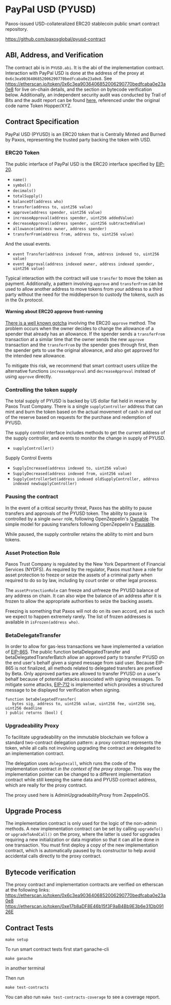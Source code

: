 # PayPal USD (PYUSD)

Paxos-issued USD-collateralized ERC20 stablecoin public smart contract repository.

https://github.com/paxosglobal/pyusd-contract

## ABI, Address, and Verification

The contract abi is in `PYUSD.abi`. It is the abi of the implementation contract.
Interaction with PayPal USD is done at the address of the proxy at `0x6c3ea9036406852006290770bedfcaba0e23a0e8`. See
https://etherscan.io/token/0x6c3ea9036406852006290770bedfcaba0e23a0e8 for live on-chain details, and the section on bytecode verification below.
Additionally, an independent security audit was conducted by Trail of Bits and the audit report can be found [here](audit-reports/Trail_of_Bits_Audit_Report.pdf), referenced under the original code name Token Hopper/XYZ.

## Contract Specification

PayPal USD (PYUSD) is an ERC20 token that is Centrally Minted and Burned by Paxos,
representing the trusted party backing the token with USD.

### ERC20 Token

The public interface of PayPal USD is the ERC20 interface
specified by [EIP-20](https://github.com/ethereum/EIPs/blob/master/EIPS/eip-20.md).

- `name()`
- `symbol()`
- `decimals()`
- `totalSupply()`
- `balanceOf(address who)`
- `transfer(address to, uint256 value)`
- `approve(address spender, uint256 value)`
- `increaseApproval(address spender, uint256 addedValue)`
- `decreaseApproval(address spender, uint256 subtractedValue)`
- `allowance(address owner, address spender)`
- `transferFrom(address from, address to, uint256 value)`

And the usual events.

- `event Transfer(address indexed from, address indexed to, uint256 value)`
- `event Approval(address indexed owner, address indexed spender, uint256 value)`

Typical interaction with the contract will use `transfer` to move the token as payment.
Additionally, a pattern involving `approve` and `transferFrom` can be used to allow another
address to move tokens from your address to a third party without the need for the middleperson
to custody the tokens, such as in the 0x protocol.

#### Warning about ERC20 approve front-running

[There is a well known gotcha](https://github.com/ethereum/EIPs/issues/20#issuecomment-263524729) involving the ERC20
`approve` method. The problem occurs when the owner decides to change the allowance of a spender that already has an
allowance. If the spender sends a `transferFrom` transaction at a similar time that the owner sends the new `approve`
transaction and the `transferFrom` by the spender goes through first, then the spender gets to use the original
allowance, and also get approved for the intended new allowance.

To mitigate this risk, we recommend that smart contract users utilize the alternative functions `increaseApproval` and
`decreaseApproval` instead of using `approve` directly.

### Controlling the token supply

The total supply of PYUSD is backed by US dollar fiat held in reserve by Paxos Trust Company.
There is a single `supplyController` address that can mint and burn the token
based on the actual movement of cash in and out of the reserve based on
requests for the purchase and redemption of PYUSD.

The supply control interface includes methods to get the current address
of the supply controller, and events to monitor the change in supply of PYUSD.

- `supplyController()`

Supply Control Events

- `SupplyIncreased(address indexed to, uint256 value)`
- `SupplyDecreased(address indexed from, uint256 value)`
- `SupplyControllerSet(address indexed oldSupplyController, address indexed newSupplyController)`

### Pausing the contract

In the event of a critical security threat, Paxos has the ability to pause transfers
and approvals of the PYUSD token. The ability to pause is controlled by a single `owner` role,
following OpenZeppelin's
[Ownable](https://github.com/OpenZeppelin/openzeppelin-solidity/blob/5daaf60d11ee2075260d0f3adfb22b1c536db983/contracts/ownership/Ownable.sol).
The simple model for pausing transfers following OpenZeppelin's
[Pausable](https://github.com/OpenZeppelin/openzeppelin-solidity/blob/5daaf60d11ee2075260d0f3adfb22b1c536db983/contracts/lifecycle/Pausable.sol).

While paused, the supply controller retains the ability to mint and burn tokens.

### Asset Protection Role

Paxos Trust Company is regulated by the New York Department of Financial Services (NYDFS). As required by the regulator,
Paxos must have a role for asset protection to freeze or seize the assets of a criminal party when required to do so by
law, including by court order or other legal process.

The `assetProtectionRole` can freeze and unfreeze the PYUSD balance of any address on chain.
It can also wipe the balance of an address after it is frozen
to allow the appropriate authorities to seize the backing assets.

Freezing is something that Paxos will not do on its own accord,
and as such we expect to happen extremely rarely. The list of frozen addresses is available
in `isFrozen(address who)`.

### BetaDelegateTransfer

In order to allow for gas-less transactions we have implemented a variation of [EIP-865](https://github.com/ethereum/EIPs/issues/865).
The public function betaDelegatedTransfer and betaDelegatedTransferBatch allow an approved party to transfer PYUSD
on the end user's behalf given a signed message from said user. Because EIP-865 is not finalized,
all methods related to delegated transfers are prefixed by Beta. Only approved parties are allowed to transfer
PYUSD on a user's behalf because of potential attacks associated with signing messages.
To mitigate some attacks, [EIP-712](https://github.com/ethereum/EIPs/blob/master/EIPS/eip-712.md)
is implemented which provides a structured message to be displayed for verification when signing.
 ```
 function betaDelegatedTransfer(
    bytes sig, address to, uint256 value, uint256 fee, uint256 seq, uint256 deadline
 ) public returns (bool) {
 ```

### Upgradeability Proxy

To facilitate upgradeability on the immutable blockchain we follow a standard
two-contract delegation pattern: a proxy contract represents the token,
while all calls not involving upgrading the contract are delegated to an
implementation contract.

The delegation uses `delegatecall`, which runs the code of the implementation contract
_in the context of the proxy storage_. This way the implementation pointer can
be changed to a different implementation contract while still keeping the same
data and PYUSD contract address, which are really for the proxy contract.

The proxy used here is AdminUpgradeabilityProxy from ZeppelinOS.

## Upgrade Process

The implementation contract is only used for the logic of the non-admin methods.
A new implementation contract can be set by calling `upgradeTo()` or `upgradeToAndCall()` on the proxy,
where the latter is used for upgrades requiring a new initialization or data migration so that
it can all be done in one transaction. You must first deploy a copy of the new implementation
contract, which is automatically paused by its constructor to help avoid accidental calls directly
to the proxy contract.

## Bytecode verification

The proxy contract and implementation contracts are verified on etherscan at the following links:
https://etherscan.io/token/0x6c3ea9036406852006290770bedfcaba0e23a0e8
https://etherscan.io/token/0xe17b8aDF8E46b15f3F9aB4Bb9E3b6e31Db09126E

## Contract Tests

`make setup`

To run smart contract tests first start ganache-cli

`make ganache`

in another terminal

Then run

`make test-contracts`

You can also run `make test-contracts-coverage` to see a coverage report.